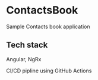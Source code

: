 # ContactsBook

Sample Contacts book application

## Tech stack

Angular, NgRx

CI/CD pipline using GitHub Actions